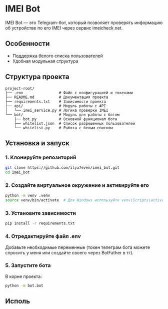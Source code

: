 # IMEI Bot

IMEI Bot — это Telegram-бот, который позволяет проверять информацию об устройстве по его IMEI через сервис imeicheck.net.

## Особенности

- Поддержка белого списка пользователей
- Удобная модульная структура

## Структура проекта

```
project-root/
├── .env                # Файл с конфигурацией и токенами
├── README.md           # Документация проекта
├── requirements.txt    # Зависимости проекта
├── api/                # Модуль работы с API
│   └── imei_service.py # Логика проверки IMEI
└── bot/                # Модуль для работы с ботом
    ├── bot.py          # Основной функционал бота
    ├── whitelist.json  # Список разрешенных пользователей
    └── whitelist.py    # Работа с белым списком
```

## Установка и запуск

### 1. Клонируйте репозиторий

```bash
git clone https://github.com/ilya7even/imei_bot.git
cd imei_bot
```

### 2. Создайте виртуальное окружение и активируйте его

```bash
python -m venv .venv
source venv/bin/activate  # Для Windows используйте venv\Scripts\activate
```

### 3. Установите зависимости

```bash
pip install -r requirements.txt
```

### 4. Отредактируйте файл .env

Добавьте необходимые переменные (токен телеграм бота можете спросить у меня или создайте своего через BotFather в тг).

### 5. Запустите бота

В корне проекта:

```bash
python -m bot.bot
```

## Исполь

